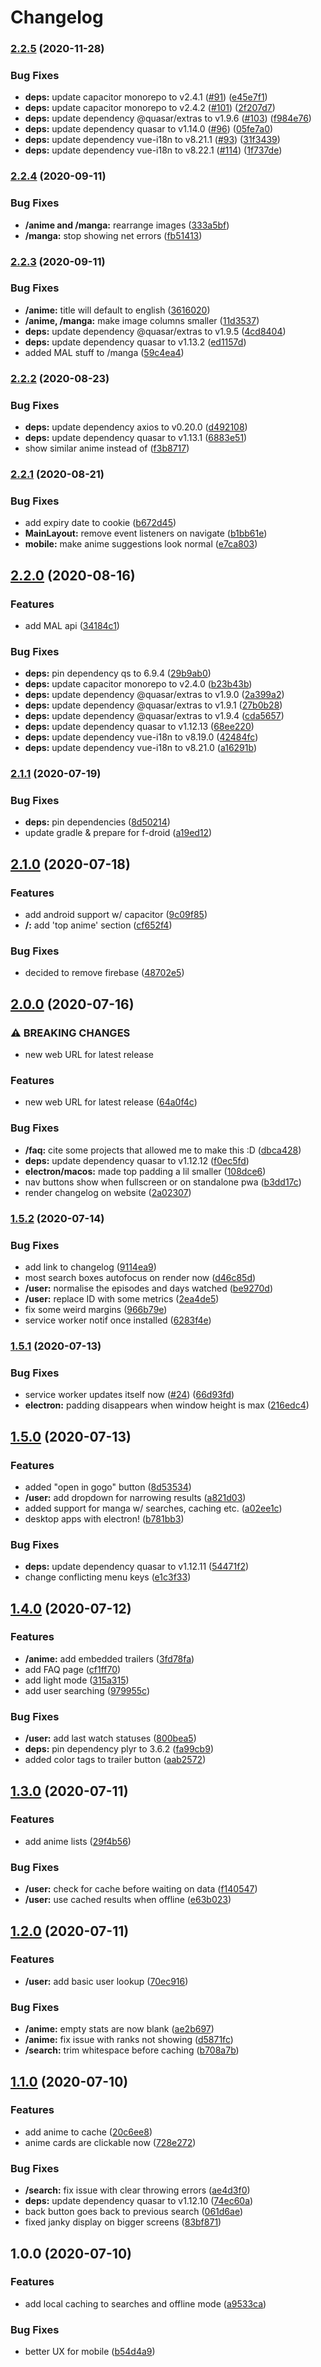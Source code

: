 # Changelog

### [2.2.5](https://www.github.com/Jabster28/mirai/compare/v2.2.4...v2.2.5) (2020-11-28)


### Bug Fixes

* **deps:** update capacitor monorepo to v2.4.1 ([#91](https://www.github.com/Jabster28/mirai/issues/91)) ([e45e7f1](https://www.github.com/Jabster28/mirai/commit/e45e7f150f77266d6073dcdb73dfd25f564d9d4b))
* **deps:** update capacitor monorepo to v2.4.2 ([#101](https://www.github.com/Jabster28/mirai/issues/101)) ([2f207d7](https://www.github.com/Jabster28/mirai/commit/2f207d73269ee17eedca08bcc6f5b3ca0f9f7b18))
* **deps:** update dependency @quasar/extras to v1.9.6 ([#103](https://www.github.com/Jabster28/mirai/issues/103)) ([f984e76](https://www.github.com/Jabster28/mirai/commit/f984e76441627e5440b037d5b9d70db57be44a42))
* **deps:** update dependency quasar to v1.14.0 ([#96](https://www.github.com/Jabster28/mirai/issues/96)) ([05fe7a0](https://www.github.com/Jabster28/mirai/commit/05fe7a0cbabfbece80ebf6e65da2baee8e7710fc))
* **deps:** update dependency vue-i18n to v8.21.1 ([#93](https://www.github.com/Jabster28/mirai/issues/93)) ([31f3439](https://www.github.com/Jabster28/mirai/commit/31f3439ddeb8c49ee652db80eaba551d7869ab7d))
* **deps:** update dependency vue-i18n to v8.22.1 ([#114](https://www.github.com/Jabster28/mirai/issues/114)) ([1f737de](https://www.github.com/Jabster28/mirai/commit/1f737dec15148830a38d6927cabe8a9aca1f783e))

### [2.2.4](https://www.github.com/Jabster28/mirai/compare/v2.2.3...v2.2.4) (2020-09-11)


### Bug Fixes

* **/anime and /manga:** rearrange images ([333a5bf](https://www.github.com/Jabster28/mirai/commit/333a5bf9e50c0ec98707b5d3234300fd4a70f0ac))
* **/manga:** stop showing net errors ([fb51413](https://www.github.com/Jabster28/mirai/commit/fb514137cb125b2670382757463bc711b7b02a8f))

### [2.2.3](https://www.github.com/Jabster28/mirai/compare/v2.2.2...v2.2.3) (2020-09-11)


### Bug Fixes

* **/anime:** title will default to english ([3616020](https://www.github.com/Jabster28/mirai/commit/36160209d63f156d73f2cb82430fc7c5e15cefcc))
* **/anime, /manga:** make image columns smaller ([11d3537](https://www.github.com/Jabster28/mirai/commit/11d353705fe92fc2f223df6627494862aa56af3a))
* **deps:** update dependency @quasar/extras to v1.9.5 ([4cd8404](https://www.github.com/Jabster28/mirai/commit/4cd8404ba90e68f9a702d4e42ed515af62c91506))
* **deps:** update dependency quasar to v1.13.2 ([ed1157d](https://www.github.com/Jabster28/mirai/commit/ed1157dc028881689429672c9134c7dbeb56d880))
* added MAL stuff to /manga ([59c4ea4](https://www.github.com/Jabster28/mirai/commit/59c4ea4e6292a5098e6c3ba85b130fe58b67cfe2))

### [2.2.2](https://www.github.com/Jabster28/mirai/compare/v2.2.1...v2.2.2) (2020-08-23)


### Bug Fixes

* **deps:** update dependency axios to v0.20.0 ([d492108](https://www.github.com/Jabster28/mirai/commit/d4921081b6ce3430e0d2f2b1d773df816864b47a))
* **deps:** update dependency quasar to v1.13.1 ([6883e51](https://www.github.com/Jabster28/mirai/commit/6883e51d86499975058f8a63a7c179a086ebe23e))
* show similar anime instead of ([f3b8717](https://www.github.com/Jabster28/mirai/commit/f3b8717aa37a58272c5b6cedfc2a69c806e64e15))

### [2.2.1](https://www.github.com/Jabster28/mirai/compare/v2.2.0...v2.2.1) (2020-08-21)


### Bug Fixes

* add expiry date to cookie ([b672d45](https://www.github.com/Jabster28/mirai/commit/b672d45b1c8ed7d249d0407befdefadba353f002))
* **MainLayout:** remove event listeners on navigate ([b1bb61e](https://www.github.com/Jabster28/mirai/commit/b1bb61ebfbe687aaea10308111251eb2e0f6eb56))
* **mobile:** make anime suggestions look normal ([e7ca803](https://www.github.com/Jabster28/mirai/commit/e7ca803bf09a9508aeddc41baaf4e32ddf470bc4))

## [2.2.0](https://www.github.com/Jabster28/mirai/compare/v2.1.1...v2.2.0) (2020-08-16)


### Features

* add MAL api ([34184c1](https://www.github.com/Jabster28/mirai/commit/34184c1b5fb7eecc557b395bcb28c4f1c3d55791))


### Bug Fixes

* **deps:** pin dependency qs to 6.9.4 ([29b9ab0](https://www.github.com/Jabster28/mirai/commit/29b9ab07b22d6a1f4341f46f9037e923fe9f5e71))
* **deps:** update capacitor monorepo to v2.4.0 ([b23b43b](https://www.github.com/Jabster28/mirai/commit/b23b43b1320a0229dd67abea70bd9fb11544d4b0))
* **deps:** update dependency @quasar/extras to v1.9.0 ([2a399a2](https://www.github.com/Jabster28/mirai/commit/2a399a2a5c5c6ffcec72ae62b65eb8248b7df9ca))
* **deps:** update dependency @quasar/extras to v1.9.1 ([27b0b28](https://www.github.com/Jabster28/mirai/commit/27b0b28d916075e04798e78184401e18cad4b36c))
* **deps:** update dependency @quasar/extras to v1.9.4 ([cda5657](https://www.github.com/Jabster28/mirai/commit/cda5657e5ac12b550eb1d4c0b91818c40cb5fb50))
* **deps:** update dependency quasar to v1.12.13 ([68ee220](https://www.github.com/Jabster28/mirai/commit/68ee22091ed51419c160245f9f0482f725d4a0df))
* **deps:** update dependency vue-i18n to v8.19.0 ([42484fc](https://www.github.com/Jabster28/mirai/commit/42484fc8b70b971fd690c6d1914cabef30eacb5a))
* **deps:** update dependency vue-i18n to v8.21.0 ([a16291b](https://www.github.com/Jabster28/mirai/commit/a16291b37f7ec365e5487fec290c7d0dec408fc2))

### [2.1.1](https://www.github.com/Jabster28/mirai/compare/v2.1.0...v2.1.1) (2020-07-19)


### Bug Fixes

* **deps:** pin dependencies ([8d50214](https://www.github.com/Jabster28/mirai/commit/8d50214202741bd79579ff2d69acd1dec37d3d3c))
* update gradle & prepare for f-droid ([a19ed12](https://www.github.com/Jabster28/mirai/commit/a19ed1281e71a28ded9612289f6ab06d853e8682))

## [2.1.0](https://www.github.com/Jabster28/mirai/compare/v2.0.0...v2.1.0) (2020-07-18)


### Features

* add android support w/ capacitor ([9c09f85](https://www.github.com/Jabster28/mirai/commit/9c09f856ff8a182af918ab83535b2f52a6ef1bf6))
* **/:** add 'top anime' section ([cf652f4](https://www.github.com/Jabster28/mirai/commit/cf652f49f530ece2a3b5663a4819e115c28ae410))


### Bug Fixes

* decided to remove firebase ([48702e5](https://www.github.com/Jabster28/mirai/commit/48702e528c02b620d32f39f5ded09e5cccfd161c))

## [2.0.0](https://www.github.com/Jabster28/mirai/compare/v1.5.2...v2.0.0) (2020-07-16)


### ⚠ BREAKING CHANGES

* new web URL for latest release

### Features

* new web URL for latest release ([64a0f4c](https://www.github.com/Jabster28/mirai/commit/64a0f4cdace8b066ae6be64507376fb1c0d52d54))


### Bug Fixes

* **/faq:** cite some projects that allowed me to make this :D ([dbca428](https://www.github.com/Jabster28/mirai/commit/dbca4287fdb90d151506bf3722637a4093e8e780))
* **deps:** update dependency quasar to v1.12.12 ([f0ec5fd](https://www.github.com/Jabster28/mirai/commit/f0ec5fd74761b6b5137515f6011d7d7207c9e7d0))
* **electron/macos:** made top padding a lil smaller ([108dce6](https://www.github.com/Jabster28/mirai/commit/108dce6c1cf2d90e7c482d7d777466d044292ebc))
* nav buttons show when fullscreen or on standalone pwa ([b3dd17c](https://www.github.com/Jabster28/mirai/commit/b3dd17caf6baf67f9f2002c52c1507d9fc318fa6))
* render changelog on website ([2a02307](https://www.github.com/Jabster28/mirai/commit/2a0230777776d61e56524647b249f376db9a7ff4))

### [1.5.2](https://www.github.com/Jabster28/mirai/compare/v1.5.1...v1.5.2) (2020-07-14)


### Bug Fixes

* add link to changelog ([9114ea9](https://www.github.com/Jabster28/mirai/commit/9114ea9fc566aa9869bd83ae4472e3083cd64c1f))
* most search boxes autofocus on render now ([d46c85d](https://www.github.com/Jabster28/mirai/commit/d46c85dbe18e2435277b759a7eec65ce33fc1626))
* **/user:** normalise the episodes and days watched ([be9270d](https://www.github.com/Jabster28/mirai/commit/be9270d2aa652d5eebf955c8af2a441ec84097eb))
* **/user:** replace ID with some metrics ([2ea4de5](https://www.github.com/Jabster28/mirai/commit/2ea4de562a31b6ff02d4f8a35373b624b4007601))
* fix some weird margins ([966b79e](https://www.github.com/Jabster28/mirai/commit/966b79ec2dbf568adf481b8c7ab0efd8fbc43f41))
* service worker notif once installed ([6283f4e](https://www.github.com/Jabster28/mirai/commit/6283f4e325445ead558a241fb6350a3193920ca7))

### [1.5.1](https://www.github.com/Jabster28/mirai/compare/v1.5.0...v1.5.1) (2020-07-13)


### Bug Fixes

* service worker updates itself now ([#24](https://www.github.com/Jabster28/mirai/issues/24)) ([66d93fd](https://www.github.com/Jabster28/mirai/commit/66d93fd89a4d1f7a674a709a6df3b30bba2b9947))
* **electron:** padding disappears when window height is max ([216edc4](https://www.github.com/Jabster28/mirai/commit/216edc417a301fb638d8c523ec29f85cb810e3bc))

## [1.5.0](https://www.github.com/Jabster28/mirai/compare/v1.4.0...v1.5.0) (2020-07-13)


### Features

* added "open in gogo" button ([8d53534](https://www.github.com/Jabster28/mirai/commit/8d5353423017cb3d4118e00725295304bb753fe7))
* **/user:** add dropdown for narrowing results ([a821d03](https://www.github.com/Jabster28/mirai/commit/a821d0388377a0f3ef3358c564e0edf44d49cdab))
* added support for manga w/ searches, caching etc. ([a02ee1c](https://www.github.com/Jabster28/mirai/commit/a02ee1cf24c027c0f0f24972a2cb63ddbfb891f9))
* desktop apps with electron! ([b781bb3](https://www.github.com/Jabster28/mirai/commit/b781bb393f11dbf3373705d03432350ee5f0c8de))


### Bug Fixes

* **deps:** update dependency quasar to v1.12.11 ([54471f2](https://www.github.com/Jabster28/mirai/commit/54471f2fe102b64a4a2f90840da59c83e35adcfc))
* change conflicting menu keys ([e1c3f33](https://www.github.com/Jabster28/mirai/commit/e1c3f334f9382e4f5843e00215ecfc6f5d6be12b))

## [1.4.0](https://www.github.com/Jabster28/mirai/compare/v1.3.0...v1.4.0) (2020-07-12)


### Features

* **/anime:** add embedded trailers ([3fd78fa](https://www.github.com/Jabster28/mirai/commit/3fd78fa5d3ed12f9211e67aa9b47ed6efd438caa))
* add FAQ page ([cf1ff70](https://www.github.com/Jabster28/mirai/commit/cf1ff70186d12a4ba952392e70a63af6e2f0702c))
* add light mode ([315a315](https://www.github.com/Jabster28/mirai/commit/315a3153e5147b44bdf5703d0926adca1a3ad005))
* add user searching ([979955c](https://www.github.com/Jabster28/mirai/commit/979955cffe0f45bf86b3297291567ca2e4eec4dc))


### Bug Fixes

* **/user:** add last watch statuses ([800bea5](https://www.github.com/Jabster28/mirai/commit/800bea541ce70ddfbd5bceba42713ef58add8e97))
* **deps:** pin dependency plyr to 3.6.2 ([fa99cb9](https://www.github.com/Jabster28/mirai/commit/fa99cb9768c256f7a1dcf6a596de129e821204c8))
* added color tags to trailer button ([aab2572](https://www.github.com/Jabster28/mirai/commit/aab25723a2b0f0fda74afe3070fd0ba548f7efdc))

## [1.3.0](https://www.github.com/Jabster28/mirai/compare/v1.2.0...v1.3.0) (2020-07-11)


### Features

* add anime lists ([29f4b56](https://www.github.com/Jabster28/mirai/commit/29f4b56f34128359d6c261b55e773b5a018e6eab))


### Bug Fixes

* **/user:** check for cache before waiting on data ([f140547](https://www.github.com/Jabster28/mirai/commit/f140547775d11653ea2161585d247783142934f0))
* **/user:** use cached results when offline ([e63b023](https://www.github.com/Jabster28/mirai/commit/e63b023efc2470524443c4cb684afbe695ceabd2))

## [1.2.0](https://www.github.com/Jabster28/mirai/compare/v1.1.0...v1.2.0) (2020-07-11)


### Features

* **/user:** add basic user lookup ([70ec916](https://www.github.com/Jabster28/mirai/commit/70ec9168ad33407fa01ea298d7babc5381252784))


### Bug Fixes

* **/anime:** empty stats are now blank ([ae2b697](https://www.github.com/Jabster28/mirai/commit/ae2b697c901b53b475905b45949d1fbe9522840e))
* **/anime:** fix issue with ranks not showing ([d5871fc](https://www.github.com/Jabster28/mirai/commit/d5871fc4c9316ad3e74332fcf81c2601a3900db2))
* **/search:** trim whitespace before caching ([b708a7b](https://www.github.com/Jabster28/mirai/commit/b708a7b9c1e42025d81371e5340ea03fbfc494d1))

## [1.1.0](https://www.github.com/Jabster28/mirai/compare/v1.0.0...v1.1.0) (2020-07-10)


### Features

* add anime to cache ([20c6ee8](https://www.github.com/Jabster28/mirai/commit/20c6ee8ab48df81dba9e8864a55aeb6a36435a30))
* anime cards are clickable now ([728e272](https://www.github.com/Jabster28/mirai/commit/728e272bd78b8d5f39b9fc078ccd1d6d549279bc))


### Bug Fixes

* **/search:** fix issue with clear throwing errors ([ae4d3f0](https://www.github.com/Jabster28/mirai/commit/ae4d3f023885dac8ee0d2018fbf21911cbd0a693))
* **deps:** update dependency quasar to v1.12.10 ([74ec60a](https://www.github.com/Jabster28/mirai/commit/74ec60a3ad91882cd47d7638c74151a50caebfe9))
* back button goes back to previous search ([061d6ae](https://www.github.com/Jabster28/mirai/commit/061d6aee5f766694a35ec6aafd66403c7884187f))
* fixed janky display on bigger screens ([83bf871](https://www.github.com/Jabster28/mirai/commit/83bf87194f3b8ae1d6e952bd3d89dbd780406fe8))

## 1.0.0 (2020-07-10)


### Features

* add local caching to searches and offline mode ([a9533ca](https://www.github.com/Jabster28/mirai/commit/a9533ca8a511c62440805adefcff2e226a9d2fb5))


### Bug Fixes

* better UX for mobile ([b54d4a9](https://www.github.com/Jabster28/mirai/commit/b54d4a9c714aefa05f3abfe4375c41ef5b9ca8c8))
